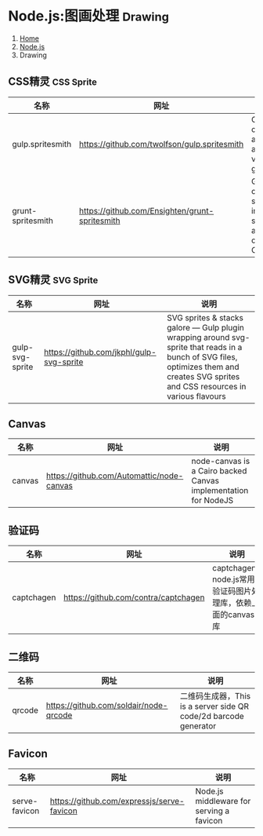 # Node.js:图画处理 <small>Drawing</small>

<ol class="breadcrumb"><li><a href="/">Home</a></li><li><a href="/nodejs/overview.md">Node.js</a></li><li class="active">Drawing</li></ol>

## CSS精灵 <small>CSS Sprite</small>
|名称|网址|说明|
|------|------|------|
|gulp.spritesmith|https://github.com/twolfson/gulp.spritesmith|Convert a set of images into a spritesheet and CSS variables via gulp|
|grunt-spritesmith|https://github.com/Ensighten/grunt-spritesmith|Grunt task for converting a set of images into a spritesheet and corresponding CSS variables|

## SVG精灵 <small>SVG Sprite</small>
|名称|网址|说明|
|------|------|------|
|gulp-svg-sprite|https://github.com/jkphl/gulp-svg-sprite|SVG sprites & stacks galore — Gulp plugin wrapping around svg-sprite that reads in a bunch of SVG files, optimizes them and creates SVG sprites and CSS resources in various flavours|

## Canvas
|名称|网址|说明|
|------|------|------|
|canvas|https://github.com/Automattic/node-canvas|node-canvas is a Cairo backed Canvas implementation for NodeJS|

## 验证码
|名称|网址|说明|
|------|------|------|
|captchagen|https://github.com/contra/captchagen|captchagen-node.js常用验证码图片处理库，依赖上面的canvas库|

## 二维码
|名称|网址|说明|
|------|------|------|
|qrcode|https://github.com/soldair/node-qrcode|二维码生成器，This is a server side QR code/2d barcode generator|

## Favicon
|名称|网址|说明|
|------|------|------|
|serve-favicon|https://github.com/expressjs/serve-favicon|Node.js middleware for serving a favicon|

